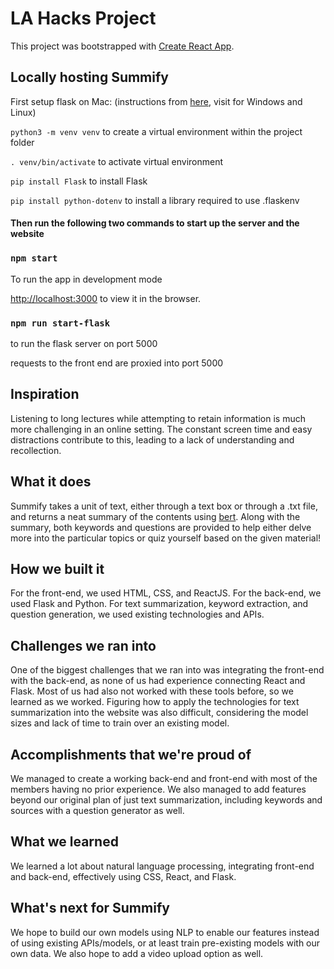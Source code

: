 # LA Hacks Project

This project was bootstrapped with [Create React App](https://github.com/facebook/create-react-app).

## Locally hosting Summify
First setup flask on Mac: (instructions from [here](https://flask.palletsprojects.com/en/1.1.x/installation/#installation), visit for Windows and Linux)

`python3 -m venv venv` to create a virtual environment within the project folder

`. venv/bin/activate` to activate virtual environment

`pip install Flask` to install Flask

`pip install python-dotenv` to install a library required to use .flaskenv

#### Then run the following two commands to start up the server and the website

### `npm start`

To run the app in development mode

[http://localhost:3000](http://localhost:3000) to view it in the browser.

### `npm run start-flask`

to run the flask server on port 5000

requests to the front end are proxied into port 5000

## Inspiration
Listening to long lectures while attempting to retain information is much more challenging in an online setting. The constant screen time and easy distractions contribute to this, leading to a lack of understanding and recollection.

## What it does
Summify takes a unit of text, either through a text box or through a .txt file, and returns a neat summary of the contents using [bert]("https://pypi.org/project/bert-extractive-summarizer/").  Along with the summary, both keywords and questions are provided to help either delve more into the particular topics or quiz yourself based on the given material!

## How we built it
For the front-end, we used HTML, CSS, and ReactJS. 
For the back-end, we used Flask and Python. 
For text summarization, keyword extraction, and question generation, we used existing technologies and APIs.

## Challenges we ran into
One of the biggest challenges that we ran into was integrating the front-end with the back-end, as none of us had experience connecting React and Flask. Most of us had also not worked with these tools before, so we learned as we worked. 
Figuring how to apply the technologies for text summarization into the website was also difficult, considering the model sizes and lack of time to train over an existing model.

## Accomplishments that we're proud of
We managed to create a working back-end and front-end with most of the members having no prior experience. We also managed to add features beyond our original plan of just text summarization, including keywords and sources with a question generator as well.

## What we learned
We learned a lot about natural language processing, integrating front-end and back-end, effectively using CSS, React, and Flask. 

## What's next for Summify
We hope to build our own models using NLP to enable our features instead of using existing APIs/models, or at least train pre-existing models with our own data. We also hope to add a video upload option as well.
